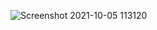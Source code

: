 ![Screenshot 2021-10-05 113120](https://user-images.githubusercontent.com/80760426/135959855-4aadc73d-f420-489c-8df1-c2e1406926df.png)
